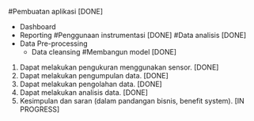 #Pembuatan aplikasi [DONE]
  - Dashboard
  - Reporting
#Penggunaan instrumentasi [DONE]
#Data analisis [DONE]
  - Data Pre-processing
      - Data cleansing
#Membangun model [DONE]

1. Dapat melakukan pengukuran menggunakan sensor. [DONE]
2. Dapat melakukan pengumpulan data. [DONE]
3. Dapat melakukan pengolahan data. [DONE]
4. Dapat melakukan analisis data. [DONE]
5. Kesimpulan dan saran (dalam pandangan bisnis, benefit system). [IN PROGRESS]
